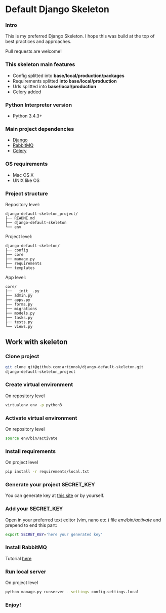# Default Django Skeleton

### Intro
This is my preferred Django Skeleton. I hope this was build at the top of best
practices and approaches.

Pull requests are welcome!

### This skeleton main features
* Config splitted into **base/local/production/packages**
* Requirements splitted **into base/local/production**
* Urls splitted into **base/local/production**
* Celery added

### Python Interpreter version
* Python 3.4.3+

### Main project dependencies
* [Django](https://www.djangoproject.com/)
* [RabbitMQ](http://www.rabbitmq.com/)
* [Celery](http://www.celeryproject.org/)

### OS requirements
* Mac OS X
* UNIX like OS

### Project structure
Repository level:
```
django-default-skeleton_project/
├── README.md
├── django-default-skeleton
└── env
```

Project level:
```
django-default-skeleton/
├── config
├── core
├── manage.py
├── requirements
└── templates
```

App level:
```
core/
├── __init__.py
├── admin.py
├── apps.py
├── forms.py
├── migrations
├── models.py
├── tasks.py
├── tests.py
└── views.py
```
## Work with skeleton

### Clone project
```bash
git clone git@github.com:artinnok/django-default-skeleton.git
django-default-skeleton_project
```

### Create virtual environment
On repository level
```bash
virtualenv env -p python3
```

### Activate virtual environment
On repository level
```bash
source env/bin/activate
```

### Install requirements
On project level
```bash
pip install -r requirements/local.txt
```

### Generate your project SECRET_KEY
You can generate key at [this site](http://www.miniwebtool.com/) or by
yourself.

### Add your SECRET_KEY
Open in your preferred text editor (vim, nano etc.) file *env/bin/activate*
and
prepend to
end this part:
```bash
export SECRET_KEY='here your generated key'
```

### Install RabbitMQ
Tutorial [here](http://www.rabbitmq.com/install-debian.html)

### Run local server
On project level
```bash
python manage.py runserver --settings config.settings.local
```
### Enjoy!